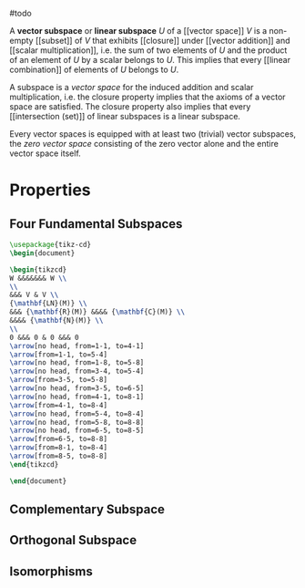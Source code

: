 #todo 

A **vector subspace** or **linear subspace** $U$ of a [[vector space]] $V$ is a non-empty [[subset]] of $V$ that exhibits [[closure]] under [[vector addition]] and [[scalar multiplication]], i.e. the sum of two elements of $U$ and the product of an element  of $U$ by a scalar belongs to $U$. This implies that every [[linear combination]] of elements of $U$ belongs to $U$.

A subspace is a *vector space* for the induced addition and scalar multiplication, i.e. the closure property implies that the axioms of a vector space are satisfied. The closure property also implies that every [[intersection (set)]] of linear subspaces is a linear subspace.

Every vector spaces is equipped with at least two (trivial) vector subspaces, the *zero vector space* consisting of the zero vector alone and the entire vector space itself.


# Properties


## Four Fundamental Subspaces

```tikz
\usepackage{tikz-cd}
\begin{document}

\begin{tikzcd}
W &&&&&&& W \\
\\
&&& V & V \\
{\mathbf{LN}(M)} \\
&&& {\mathbf{R}(M)} &&&& {\mathbf{C}(M)} \\
&&&& {\mathbf{N}(M)} \\
\\
0 &&& 0 & 0 &&& 0 
\arrow[no head, from=1-1, to=4-1] 
\arrow[from=1-1, to=5-4] 
\arrow[no head, from=1-8, to=5-8] 
\arrow[no head, from=3-4, to=5-4] 
\arrow[from=3-5, to=5-8] 
\arrow[no head, from=3-5, to=6-5] 
\arrow[no head, from=4-1, to=8-1] 
\arrow[from=4-1, to=8-4] 
\arrow[no head, from=5-4, to=8-4] 
\arrow[no head, from=5-8, to=8-8] 
\arrow[no head, from=6-5, to=8-5] 
\arrow[from=6-5, to=8-8] 
\arrow[from=8-1, to=8-4] 
\arrow[from=8-5, to=8-8]
\end{tikzcd}

\end{document}
```



## Complementary Subspace


## Orthogonal Subspace


## Isomorphisms

